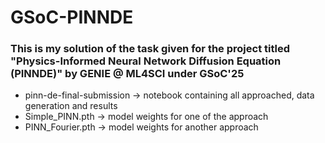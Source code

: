 # GSoC-PINNDE

### This is my solution of the task given for the project titled "Physics-Informed Neural Network Diffusion Equation (PINNDE)" by GENIE @ ML4SCI under GSoC'25

* pinn-de-final-submission -> notebook containing all approached, data generation and results
* Simple_PINN.pth -> model weights for one of the approach
* PINN_Fourier.pth -> model weights for another approach 
